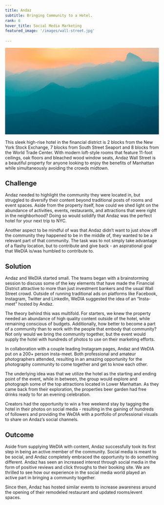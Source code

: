 ```yaml
---
title: Andaz
subtitle: Bringing Community to a Hotel.
rank: 6
hover_title: Social Media Marketing
featured_image: '/images/wall-street.jpg'

---
```


![](/images/demo/demo-landscape.jpg)

This sleek high-rise hotel in the financial district is 2 blocks from the New
York Stock Exchange, 7 blocks from South Street Seaport and 8 blocks from the
World Trade Center. With modern loft-style rooms that feature 11-foot ceilings,
oak floors and bleached wood window seats, Andaz Wall Street is a beautiful
property for anyone looking to enjoy the benefits of Manhattan while
simultaneously avoiding the crowds midtown.

## Challenge

Andaz needed to highlight the community they were located in, but struggled to
diversify their content beyond traditional posts of rooms and event spaces.
Aside from the property itself, how could we shed light on the abundance of
activities, events, restaurants, and attractions that were right in the
neighborhood? Doing so would solidify that Andaz was the perfect hotel for your
next trip to NYC. 

Another aspect to be mindful of was that Andaz didn’t want to just show off the
community they happened to be in the middle of, they wanted to be a relevant
part of that community. The task was to not simply take advantage of a flashy
location, but to contribute and give back - an aspirational goal that WeDIA
is/was humbled to contribute to.

## Solution

Andaz and WeDIA started small. The teams began with a brainstorming session to
discuss some of the key elements that have made the Financial District
attractive to more than just investment bankers and the usual Wall Street crowd.
Outside of running traditional ads on platforms like Facebook, Instagram,
Twitter and LinkedIn, WeDIA suggested the idea of an “Insta-meet” hosted by
Andaz.

The theory behind this was multifold. For starters, we knew the property needed
an abundance of high quality content outside of the hotel, while remaining
conscious of budgets. Additionally, how better to become a part of a community
than to work with the people that embody that community? Not only would we bring
the community together, but the event would supply the hotel with hundreds of
photos to use on their marketing efforts.

In collaboration with a couple leading Instagram pages, Andaz and WeDIA put on a
200+ person insta-meet. Both professional and amateur photographers attended,
resulting in an amazing opportunity for the photography community to come
together and get to know each other.

The underlying idea was that we utilize the hotel as the starting and ending
point of the event, while in between, the group would explore and photograph
some of the top attractions located in Lower Manhattan. As they came back from
their exploration, the properties beer garden had free drinks ready to for an
evening celebration. 

Creators had the opportunity to win a free weekend stay by tagging the hotel in
their photos on social media - resulting in the gaining of hundreds of followers
and providing the WeDIA with a portfolio of professional visuals to share on
Andaz’s social channels.

## Outcome

Aside from supplying WeDIA with content, Andaz successfully took its first step
in being an active member of the community. Social media is meant to be social,
and Andaz completely embraced the opportunity to do something different. Andaz
has seen an increased interest through social media in the form of positive
reviews and click throughs to their booking site. We are thrilled to see how our
experience in the social media world played an active part in bringing a
community together.

Since then, Andaz has hosted similar events to increase awareness around the
opening of their remodeled restaurant and updated rooms/event spaces. 
